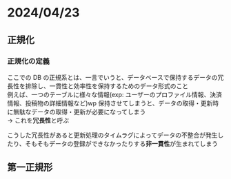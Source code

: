 # 2024/04/23

## 正規化

### 正規化の定義

ここでの DB の正規系とは、一言でいうと、データベースで保持するデータの冗長性を排除し、一貫性と効率性を保持するためのデータ形式のこと  
例えば、一つのテーブルに様々な情報(exp: ユーザーのプロファイル情報、決済情報、投稿物の詳細情報など)wp 保持させてしまうと、データの取得・更新時に無駄なデータの取得・更新が必要になってしまう  
→ これを**冗長性**と呼ぶ

こうした冗長性があると更新処理のタイムラグによってデータの不整合が発生したり、そもそもデータの登録ができなかったりする**非一貫性**が生まれてしまう

## 第一正規形
